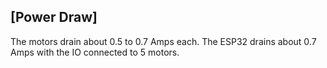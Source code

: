 ## [Power Draw]
The motors drain about 0.5 to 0.7 Amps each.
The ESP32 drains about 0.7 Amps with the IO connected to 5 motors.
